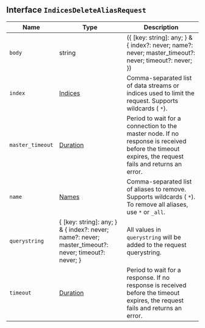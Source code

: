 ## Interface `IndicesDeleteAliasRequest`

| Name | Type | Description |
| - | - | - |
| `body` | string | ({ [key: string]: any; } & { index?: never; name?: never; master_timeout?: never; timeout?: never; }) | All values in `body` will be added to the request body. |
| `index` | [Indices](./Indices.md) | Comma-separated list of data streams or indices used to limit the request. Supports wildcards ( `*`). |
| `master_timeout` | [Duration](./Duration.md) | Period to wait for a connection to the master node. If no response is received before the timeout expires, the request fails and returns an error. |
| `name` | [Names](./Names.md) | Comma-separated list of aliases to remove. Supports wildcards ( `*`). To remove all aliases, use `*` or `_all`. |
| `querystring` | { [key: string]: any; } & { index?: never; name?: never; master_timeout?: never; timeout?: never; } | All values in `querystring` will be added to the request querystring. |
| `timeout` | [Duration](./Duration.md) | Period to wait for a response. If no response is received before the timeout expires, the request fails and returns an error. |
